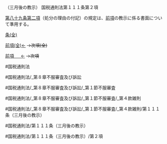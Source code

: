 （三月後の教示）
国税通則法第１１１条第２項

[第八十九条第二項](国税通則法＿＿＿＿＿第８９条第２項)（処分の理由の付記）の規定は、[前項](国税通則法＿＿＿＿＿第１１１条第１項)の教示に係る書面について準用する。

[条(全)](国税通則法＿＿＿＿＿第１１１条_.md)

[前項(全)←](国税通則法＿＿＿＿＿第１１１条第１項_.md)  ~~→次項(全)~~

[前項 　 ←](国税通則法＿＿＿＿＿第１１１条第１項.md)  ~~→次項~~



#国税通則法

#国税通則法/_第８章不服審査及び訴訟

#国税通則法/_第８章不服審査及び訴訟/_第１節不服審査

#国税通則法/_第８章不服審査及び訴訟/_第１節不服審査/_第４款雑則

#国税通則法/_第８章不服審査及び訴訟/_第１節不服審査/_第４款雑則/第１１１条（三月後の教示）

#国税通則法/第１１１条（三月後の教示）

#国税通則法/第１１１条（三月後の教示）/第２項

